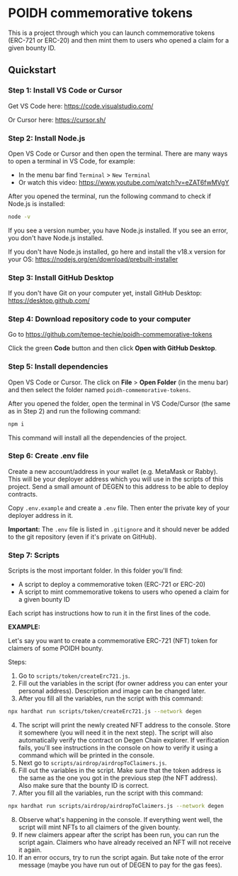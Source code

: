 # POIDH commemorative tokens

This is a project through which you can launch commemorative tokens (ERC-721 or ERC-20) and then mint them to users who opened a claim for a given bounty ID.

## Quickstart

### Step 1: Install VS Code or Cursor

Get VS Code here: https://code.visualstudio.com/

Or Cursor here: https://cursor.sh/

### Step 2: Install Node.js

Open VS Code or Cursor and then open the terminal. There are many ways to open a terminal in VS Code, for example:
- In the menu bar find `Terminal` > `New Terminal`
- Or watch this video: https://www.youtube.com/watch?v=eZAT6fwMVgY

After you opened the terminal, run the following command to check if Node.js is installed:

```bash
node -v
```

If you see a version number, you have Node.js installed. If you see an error, you don't have Node.js installed.

If you don't have Node.js installed, go here and install the v18.x version for your OS: https://nodejs.org/en/download/prebuilt-installer

### Step 3: Install GitHub Desktop

If you don't have Git on your computer yet, install GitHub Desktop: https://desktop.github.com/

### Step 4: Download repository code to your computer

Go to https://github.com/tempe-techie/poidh-commemorative-tokens

Click the green **Code** button and then click **Open with GitHub Desktop**.

### Step 5: Install dependencies

Open VS Code or Cursor. The click on **File** > **Open Folder** (in the menu bar) and then select the folder named `poidh-commemorative-tokens`.

After you opened the folder, open the terminal in VS Code/Cursor (the same as in Step 2) and run the following command:

```bash
npm i
```

This command will install all the dependencies of the project.

### Step 6: Create .env file

Create a new account/address in your wallet (e.g. MetaMask or Rabby). This will be your deployer address which you will use in the scripts of this project. Send a small amount of DEGEN to this address to be able to deploy contracts.

Copy `.env.example` and create a `.env` file. Then enter the private key of your deployer address in it.

**Important:** The `.env` file is listed in `.gitignore` and it should never be added to the git repository (even if it's private on GitHub).

### Step 7: Scripts

Scripts is the most important folder. In this folder you'll find:

- A script to deploy a commemorative token (ERC-721 or ERC-20)
- A script to mint commemorative tokens to users who opened a claim for a given bounty ID

Each script has instructions how to run it in the first lines of the code.

**EXAMPLE:**

Let's say you want to create a commemorative ERC-721 (NFT) token for claimers of some POIDH bounty.

Steps:

1. Go to `scripts/token/createErc721.js`.
2. Fill out the variables in the script (for owner address you can enter your personal address). Description and image can be changed later.
3. After you fill all the variables, run the script with this command:

```bash
npx hardhat run scripts/token/createErc721.js --network degen
```

4. The script will print the newly created NFT address to the console. Store it somewhere (you will need it in the next step). The script will also automatically verify the contract on Degen Chain explorer. If verification fails, you'll see instructions in the console on how to verify it using a command which will be printed in the console.
5. Next go to `scripts/airdrop/airdropToClaimers.js`.
6. Fill out the variables in the script. Make sure that the token address is the same as the one you got in the previous step (the NFT address). Also make sure that the bounty ID is correct.
7. After you fill all the variables, run the script with this command:

```bash
npx hardhat run scripts/airdrop/airdropToClaimers.js --network degen
```

8. Observe what's happening in the console. If everything went well, the script will mint NFTs to all claimers of the given bounty.
9. If new claimers appear after the script has been run, you can run the script again. Claimers who have already received an NFT will not receive it again.
10. If an error occurs, try to run the script again. But take note of the error message (maybe you have run out of DEGEN to pay for the gas fees).



